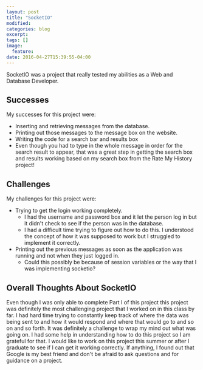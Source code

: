 ```yaml
---
layout: post
title: "SocketIO"
modified:
categories: blog
excerpt:
tags: []
image:
  feature:
date: 2016-04-27T15:39:55-04:00
---
```


SocketIO was a project that really tested my abilities as a Web and Database Developer.

## Successes
My successes for this project were:
* Inserting and retrieving messages from the database.
 * Printing out those messages to the message box on the website.
* Writing the code for a search bar and results box
 * Even though you had to type in the whole message in order for the search result to appear, that was a great step in getting the search box and results working based on my search box from the Rate My History project!

## Challenges
My challenges for this project were:
* Trying to get the login working completely.
  * I had the username and password box and it let the person log in but it didn't check to see if the person was in the database.
   * I had a difficult time trying to figure out how to do this. I understood the concept of how it was supposed to work but I struggled to implement it correctly.
* Printing out the previous messages as soon as the application was running and not when they just logged in.
  * Could this possibly be because of session variables or the way that I was implementing socketio?


## Overall Thoughts About SocketIO
Even though I was only able to complete Part I of this project this project was definitely the most challenging project that I worked on in this class by far.
I had hard time trying to constantly keep track of where the data was being sent to and how it would respond and where that would go to and so on and so forth. It was definitely a challenge to wrap my mind out what was going on. I had some help in understanding how to do this project so I am grateful for that.
I would like to work on this project this summer or after I graduate to see if I can get it working correctly.
If anything, I found out that Google is my best friend and don't be afraid to ask questions and for guidance on a project.



